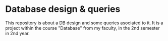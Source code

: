 # Database design & queries
This repository is about a DB design and some queries asociated to it. 
It is a project within the course "Database" from my faculty, in the 2nd semester in 2nd year.

